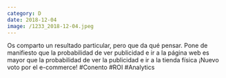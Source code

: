 ```yaml
--- 
category: D 
date: 2018-12-04 
image: /1233_2018-12-04.jpeg 
--- 
```


Os comparto un resultado particular, pero que da qué pensar. Pone de manifiesto que la probabilidad de ver publicidad e ir a la página web es mayor que la probabilidad de ver la publicidad e ir a la tienda física ¡Nuevo voto por el e-commerce! #Conento #ROI #Analytics
